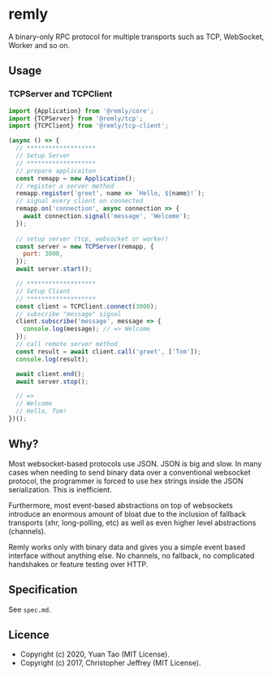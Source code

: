 # remly

A binary-only RPC protocol for multiple transports such as TCP, WebSocket, Worker and so on.

## Usage

### TCPServer and TCPClient

```js
import {Application} from '@remly/core';
import {TCPServer} from '@remly/tcp';
import {TCPClient} from '@remly/tcp-client';

(async () => {
  // *******************
  // Setup Server
  // *******************
  // prepare applicaiton
  const remapp = new Application();
  // register a server method
  remapp.register('greet', name => `Hello, ${name}!`);
  // signal every client on connected
  remapp.on('connection', async connection => {
    await connection.signal('message', 'Welcome');
  });
  
  // setup server (tcp, websocket or worker)
  const server = new TCPServer(remapp, {
    port: 3000,
  });
  await server.start();

  // *******************
  // Setup Client
  // *******************
  const client = TCPClient.connect(3000);
  // subscribe "message" signal
  client.subscribe('message', message => {
    console.log(message); // => Welcome
  });
  // call remote server method
  const result = await client.call('greet', ['Tom']);
  console.log(result);

  await client.end();
  await server.stop();

  // =>
  // Welcome
  // Hello, Tom!
})();
```

## Why?

Most websocket-based protocols use JSON. JSON is big and slow. In many cases when needing to send binary data over a
conventional websocket protocol, the programmer is forced to use hex strings inside the JSON serialization. This is
inefficient.

Furthermore, most event-based abstractions on top of websockets introduce an enormous amount of bloat due to the
inclusion of fallback transports (xhr, long-polling, etc) as well as even higher level abstractions (channels).

Remly works only with binary data and gives you a simple event based interface without anything else. No channels, no
fallback, no complicated handshakes or feature testing over HTTP.

## Specification

See `spec.md`.

## Licence

- Copyright (c) 2020, Yuan Tao (MIT License).
- Copyright (c) 2017, Christopher Jeffrey (MIT License).
